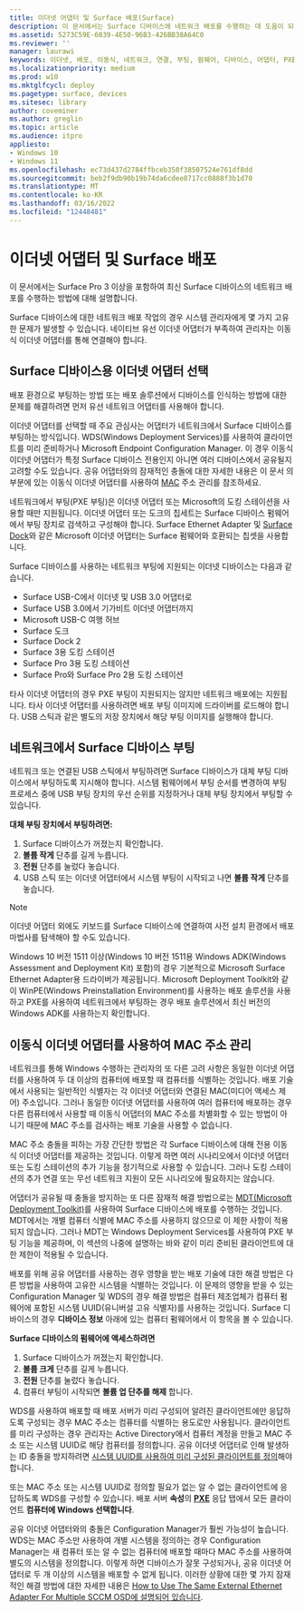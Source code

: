 ```yaml
---
title: 이더넷 어댑터 및 Surface 배포(Surface)
description: 이 문서에서는 Surface 디바이스에 네트워크 배포를 수행하는 데 도움이 되는 지침과 답변을 제공합니다.
ms.assetid: 5273C59E-6039-4E50-96B3-426BB38A64C0
ms.reviewer: ''
manager: laurawi
keywords: 이더넷, 배포, 이동식, 네트워크, 연결, 부팅, 펌웨어, 디바이스, 어댑터, PXE 부팅, USB
ms.localizationpriority: medium
ms.prod: w10
ms.mktglfcycl: deploy
ms.pagetype: surface, devices
ms.sitesec: library
author: coveminer
ms.author: greglin
ms.topic: article
ms.audience: itpro
appliesto:
- Windows 10
- Windows 11
ms.openlocfilehash: ec73d437d2784ffbceb350f38507524e761df8dd
ms.sourcegitcommit: beb2f9db90b19b74da6cdee8717cc0888f3b1d70
ms.translationtype: MT
ms.contentlocale: ko-KR
ms.lasthandoff: 03/16/2022
ms.locfileid: "12448481"
---
```

# <a name="ethernet-adapters-and-surface-deployment"></a>이더넷 어댑터 및 Surface 배포

이 문서에서는 Surface Pro 3 이상을 포함하여 최신 Surface 디바이스의 네트워크 배포를 수행하는 방법에 대해 설명합니다.

Surface 디바이스에 대한 네트워크 배포 작업의 경우 시스템 관리자에게 몇 가지 고유한 문제가 발생할 수 있습니다. 네이티브 유선 이더넷 어댑터가 부족하여 관리자는 이동식 이더넷 어댑터를 통해 연결해야 합니다.

## <a name="select-an-ethernet-adapter-for-surface-devices"></a>Surface 디바이스용 이더넷 어댑터 선택

배포 환경으로 부팅하는 방법 또는 배포 솔루션에서 디바이스를 인식하는 방법에 대한 문제를 해결하려면 먼저 유선 네트워크 어댑터를 사용해야 합니다.

이더넷 어댑터를 선택할 때 주요 관심사는 어댑터가 네트워크에서 Surface 디바이스를 부팅하는 방식입니다. WDS(Windows Deployment Services)를 사용하여 클라이언트를 미리 준비하거나 Microsoft Endpoint Configuration Manager. 이 경우 이동식 이더넷 어댑터가 특정 Surface 디바이스 전용인지 아니면 여러 디바이스에서 공유될지 고려할 수도 있습니다. 공유 어댑터와의 잠재적인 충돌에 대한 자세한 내용은 이 문서 의 부분에 있는 이동식 이더넷 어댑터를 사용하여 [MAC](#manage-mac-addresses) 주소 관리를 참조하세요.

네트워크에서 부팅(PXE 부팅)은 이더넷 어댑터 또는 Microsoft의 도킹 스테이션을 사용할 때만 지원됩니다. 이더넷 어댑터 또는 도크의 칩세트는 Surface 디바이스 펌웨어에서 부팅 장치로 검색하고 구성해야 합니다. Surface Ethernet Adapter 및 [Surface Dock](https://www.microsoft.com/surface/accessories/surface-dock)와 같은 Microsoft 이더넷 어댑터는 Surface 펌웨어와 호환되는 칩셋을 사용합니다.

Surface 디바이스를 사용하는 네트워크 부팅에 지원되는 이더넷 디바이스는 다음과 같습니다.

- Surface USB-C에서 이더넷 및 USB 3.0 어댑터로
- Surface USB 3.0에서 기가비트 이더넷 어댑터까지
- Microsoft USB-C 여행 허브
- Surface 도크
- Surface Dock 2
- Surface 3용 도킹 스테이션
- Surface Pro 3용 도킹 스테이션 
- Surface Pro와 Surface Pro 2용 도킹 스테이션

타사 이더넷 어댑터의 경우 PXE 부팅이 지원되지는 않지만 네트워크 배포에는 지원됩니다. 타사 이더넷 어댑터를 사용하려면 배포 부팅 이미지에 드라이버를 로드해야 합니다. USB 스틱과 같은 별도의 저장 장치에서 해당 부팅 이미지를 실행해야 합니다.

## <a name="boot-surface-devices-from-the-network"></a>네트워크에서 Surface 디바이스 부팅

네트워크 또는 연결된 USB 스틱에서 부팅하려면 Surface 디바이스가 대체 부팅 디바이스에서 부팅하도록 지시해야 합니다. 시스템 펌웨어에서 부팅 순서를 변경하여 부팅 프로세스 중에 USB 부팅 장치의 우선 순위를 지정하거나 대체 부팅 장치에서 부팅할 수 있습니다.

**대체 부팅 장치에서 부팅하려면:**

1. Surface 디바이스가 꺼졌는지 확인합니다.
2. **볼륨 작게** 단추를 길게 누릅니다.
3. **전원** 단추를 눌렀다 놓습니다.
4. USB 스틱 또는 이더넷 어댑터에서 시스템 부팅이 시작되고 나면 **볼륨 작게** 단추를 놓습니다.

>[!NOTE]
>이더넷 어댑터 외에도 키보드를 Surface 디바이스에 연결하여 사전 설치 환경에서 배포 마법사를 탐색해야 할 수도 있습니다.

Windows 10 버전 1511 이상(Windows 10 버전 1511용 Windows ADK(Windows Assessment and Deployment Kit) 포함)의 경우 기본적으로 Microsoft Surface Ethernet Adapter용 드라이버가 제공됩니다. Microsoft Deployment Toolkit와 같이 WinPE(Windows Preinstallation Environment)를 사용하는 배포 솔루션을 사용하고 PXE를 사용하여 네트워크에서 부팅하는 경우 배포 솔루션에서 최신 버전의 Windows ADK를 사용하는지 확인합니다.

## <a name="manage-mac-addresses-with-removable-ethernet-adapters"></a><a href="" id="manage-mac-addresses"></a>이동식 이더넷 어댑터를 사용하여 MAC 주소 관리

네트워크를 통해 Windows 수행하는 관리자의 또 다른 고려 사항은 동일한 이더넷 어댑터를 사용하여 두 대 이상의 컴퓨터에 배포할 때 컴퓨터를 식별하는 것입니다. 배포 기술에서 사용되는 일반적인 식별자는 각 이더넷 어댑터와 연결된 MAC(미디어 액세스 제어) 주소입니다. 그러나 동일한 이더넷 어댑터를 사용하여 여러 컴퓨터에 배포하는 경우 다른 컴퓨터에서 사용할 때 이동식 어댑터의 MAC 주소를 차별화할 수 있는 방법이 아니기 때문에 MAC 주소를 검사하는 배포 기술을 사용할 수 없습니다.

MAC 주소 충돌을 피하는 가장 간단한 방법은 각 Surface 디바이스에 대해 전용 이동식 이더넷 어댑터를 제공하는 것입니다. 이렇게 하면 여러 시나리오에서 이더넷 어댑터 또는 도킹 스테이션의 추가 기능을 정기적으로 사용할 수 있습니다. 그러나 도킹 스테이션의 추가 연결 또는 무선 네트워크 지원이 모든 시나리오에 필요하지는 않습니다.

어댑터가 공유될 때 충돌을 방지하는 또 다른 잠재적 해결 방법으로는 [MDT(Microsoft Deployment Toolkit)](/mem/configmgr/mdt)를 사용하여 Surface 디바이스에 배포를 수행하는 것입니다. MDT에서는 개별 컴퓨터 식별에 MAC 주소를 사용하지 않으므로 이 제한 사항이 적용되지 않습니다. 그러나 MDT는 Windows Deployment Services를 사용하여 PXE 부팅 기능을 제공하며, 이 섹션의  나중에 설명하는 바와 같이 미리 준비된 클라이언트에 대한 제한이 적용될 수 있습니다.

배포를 위해 공유 어댑터를 사용하는 경우 영향을 받는 배포 기술에 대한 해결 방법은 다른 방법을 사용하여 고유한 시스템을 식별하는 것입니다. 이 문제의 영향을 받을 수 있는 Configuration Manager 및 WDS의 경우 해결 방법은 컴퓨터 제조업체가 컴퓨터 펌웨어에 포함된 시스템 UUID(유니버설 고유 식별자)를 사용하는 것입니다. Surface 디바이스의 경우 **디바이스 정보** 아래에 있는 컴퓨터 펌웨어에서 이 항목을 볼 수 있습니다.

**Surface 디바이스의 펌웨어에 액세스하려면**

1. Surface 디바이스가 꺼졌는지 확인합니다.
2. **볼륨 크게** 단추를 길게 누릅니다.
3. **전원** 단추를 눌렀다 놓습니다.
4. 컴퓨터 부팅이 시작되면 **볼륨 업 단추를 해제** 합니다.

WDS를 사용하여 배포할 때 배포 서버가 미리 구성되어 알려진 클라이언트에만 응답하도록 구성되는 경우 MAC 주소는 컴퓨터를 식별하는 용도로만 사용됩니다. 클라이언트를 미리 구성하는 경우 관리자는 Active Directory에서 컴퓨터 계정을 만들고 MAC 주소 또는 시스템 UUID로 해당 컴퓨터를 정의합니다. 공유 이더넷 어댑터로 인해 발생하는 ID 충돌을 방지하려면 [시스템 UUID를 사용하여 미리 구성된 클라이언트를 정의](/previous-versions/windows/it-pro/windows-server-2012-R2-and-2012/cc742034(v=ws.11))해야 합니다. 

또는 MAC 주소 또는 시스템 UUID로 정의할 필요가 없는 알 수 없는 클라이언트에 응답하도록 WDS를 구성할 수 있습니다. 배포 서버 **속성**의 [**PXE**](/previous-versions/windows/it-pro/windows-server-2008-R2-and-2008/cc732360(v=ws.11)) 응답 탭에서 모든 클라이언트 **컴퓨터에 Windows 선택합니다**.

공유 이더넷 어댑터와의 충돌은 Configuration Manager가 훨씬 가능성이 높습니다. WDS는 MAC 주소만 사용하여 개별 시스템을 정의하는 경우 Configuration Manager는 새 컴퓨터 또는 알 수 없는 컴퓨터에 배포할 때마다 MAC 주소를 사용하여 별도의 시스템을 정의합니다. 이렇게 하면 디바이스가 잘못 구성되거나, 공유 이더넷 어댑터로 두 개 이상의 시스템을 배포할 수 없게 됩니다. 이러한 상황에 대한 몇 가지 잠재적인 해결 방법에 대한 자세한 내용은 [How to Use The Same External Ethernet Adapter For Multiple SCCM OSD에 설명되어 있습니다](https://techcommunity.microsoft.com/t5/core-infrastructure-and-security/how-to-use-the-same-external-ethernet-adapter-for-multiple-sccm/ba-p/257374).
